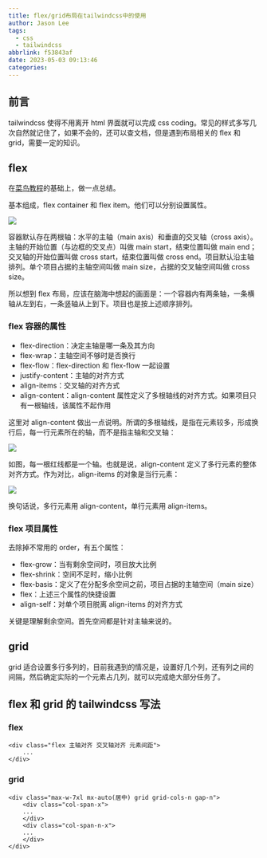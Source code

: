 ```yaml
---
title: flex/grid布局在tailwindcss中的使用
author: Jason Lee
tags:
  - css
  - tailwindcss
abbrlink: f53843af
date: 2023-05-03 09:13:46
categories:
---
```


## 前言

tailwindcss 使得不用离开 html 界面就可以完成 css coding。常见的样式多写几次自然就记住了，如果不会的，还可以查文档，但是遇到布局相关的 flex 和 grid，需要一定的知识。

## flex

在[菜鸟教程](https://www.runoob.com/w3cnote/flex-grammar.html)的基础上，做一点总结。

基本组成，flex container 和 flex item。他们可以分别设置属性。

![](https://cdn.jsdelivr.net/gh/li199-code/blog-imgs@main/16830806001751683080598915.png)

容器默认存在两根轴：水平的主轴（main axis）和垂直的交叉轴（cross axis）。主轴的开始位置（与边框的交叉点）叫做 main start，结束位置叫做 main end；交叉轴的开始位置叫做 cross start，结束位置叫做 cross end。项目默认沿主轴排列。单个项目占据的主轴空间叫做 main size，占据的交叉轴空间叫做 cross size。

所以想到 flex 布局，应该在脑海中想起的画面是：一个容器内有两条轴，一条横轴从左到右，一条竖轴从上到下。项目也是按上述顺序排列。

### flex 容器的属性

- flex-direction：决定主轴是哪一条及其方向
- flex-wrap：主轴空间不够时是否换行
- flex-flow：flex-direction 和 flex-flow 一起设置
- justify-content：主轴的对齐方式
- align-items：交叉轴的对齐方式
- align-content：align-content 属性定义了多根轴线的对齐方式。如果项目只有一根轴线，该属性不起作用

这里对 align-content 做出一点说明。所谓的多根轴线，是指在元素较多，形成换行后，每一行元素所在的轴，而不是指主轴和交叉轴：

![](https://cdn.jsdelivr.net/gh/li199-code/blog-imgs@main/16830822436551683082242968.png)

如图，每一根红线都是一个轴。也就是说，align-content 定义了多行元素的整体对齐方式。作为对比，align-items 的对象是当行元素：

![](https://cdn.jsdelivr.net/gh/li199-code/blog-imgs@main/16830824356581683082435406.png)

换句话说，多行元素用 align-content，单行元素用 align-items。

### flex 项目属性

去除掉不常用的 order，有五个属性：

- flex-grow：当有剩余空间时，项目放大比例
- flex-shrink：空间不足时，缩小比例
- flex-basis：定义了在分配多余空间之前，项目占据的主轴空间（main size）
- flex：上述三个属性的快捷设置
- align-self：对单个项目脱离 align-items 的对齐方式

关键是理解剩余空间。首先空间都是针对主轴来说的。

## grid

grid 适合设置多行多列的，目前我遇到的情况是，设置好几个列，还有列之间的间隔，然后确定实际的一个元素占几列，就可以完成绝大部分任务了。

## flex 和 grid 的 tailwindcss 写法

### flex

```
<div class="flex 主轴对齐 交叉轴对齐 元素间距">
    ...
</div>
```

### grid

```
<div class="max-w-7xl mx-auto(居中) grid grid-cols-n gap-n">
    <div class="col-span-x">
    ...
    </div>
    <div class="col-span-n-x">
    ...
    </div>
</div>
```
